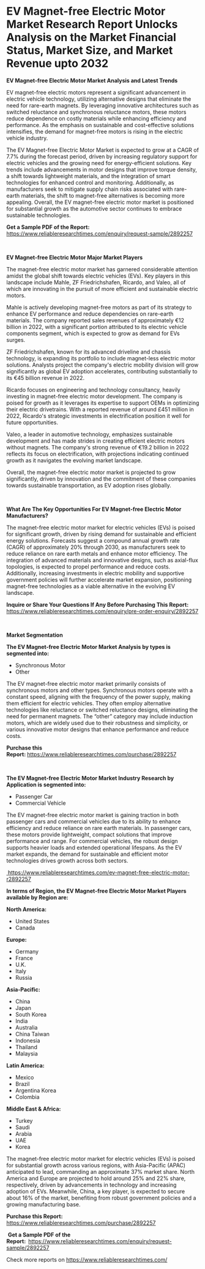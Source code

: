 <p><h1>EV Magnet-free Electric Motor Market Research Report Unlocks Analysis on the Market Financial Status, Market Size, and Market Revenue upto 2032</h1></p><p><strong>EV Magnet-free Electric Motor Market Analysis and Latest Trends</strong></p>
<p><p>EV magnet-free electric motors represent a significant advancement in electric vehicle technology, utilizing alternative designs that eliminate the need for rare-earth magnets. By leveraging innovative architectures such as switched reluctance and synchronous reluctance motors, these motors reduce dependence on costly materials while enhancing efficiency and performance. As the emphasis on sustainable and cost-effective solutions intensifies, the demand for magnet-free motors is rising in the electric vehicle industry.</p><p>The EV Magnet-free Electric Motor Market is expected to grow at a CAGR of 7.7% during the forecast period, driven by increasing regulatory support for electric vehicles and the growing need for energy-efficient solutions. Key trends include advancements in motor designs that improve torque density, a shift towards lightweight materials, and the integration of smart technologies for enhanced control and monitoring. Additionally, as manufacturers seek to mitigate supply chain risks associated with rare-earth materials, the shift to magnet-free alternatives is becoming more appealing. Overall, the EV magnet-free electric motor market is positioned for substantial growth as the automotive sector continues to embrace sustainable technologies.</p></p>
<p><strong>Get a Sample PDF of the Report:&nbsp;</strong> <a href="https://www.reliableresearchtimes.com/enquiry/request-sample/2892257?utm_campaign=2117&utm_medium=2&utm_source=Github&utm_content=ia&utm_term=15032025&utm_id=ev-magnet-free-electric-motor">https://www.reliableresearchtimes.com/enquiry/request-sample/2892257</a></p>
<p>&nbsp;</p>
<p><strong>EV Magnet-free Electric Motor Major Market Players</strong></p>
<p><p>The magnet-free electric motor market has garnered considerable attention amidst the global shift towards electric vehicles (EVs). Key players in this landscape include Mahle, ZF Friedrichshafen, Ricardo, and Valeo, all of which are innovating in the pursuit of more efficient and sustainable electric motors.</p><p>Mahle is actively developing magnet-free motors as part of its strategy to enhance EV performance and reduce dependencies on rare-earth materials. The company reported sales revenues of approximately €12 billion in 2022, with a significant portion attributed to its electric vehicle components segment, which is expected to grow as demand for EVs surges.</p><p>ZF Friedrichshafen, known for its advanced driveline and chassis technology, is expanding its portfolio to include magnet-less electric motor solutions. Analysts project the company's electric mobility division will grow significantly as global EV adoption accelerates, contributing substantially to its €45 billion revenue in 2022.</p><p>Ricardo focuses on engineering and technology consultancy, heavily investing in magnet-free electric motor development. The company is poised for growth as it leverages its expertise to support OEMs in optimizing their electric drivetrains. With a reported revenue of around £451 million in 2022, Ricardo's strategic investments in electrification position it well for future opportunities.</p><p>Valeo, a leader in automotive technology, emphasizes sustainable development and has made strides in creating efficient electric motors without magnets. The company's strong revenue of €19.2 billion in 2022 reflects its focus on electrification, with projections indicating continued growth as it navigates the evolving market landscape.</p><p>Overall, the magnet-free electric motor market is projected to grow significantly, driven by innovation and the commitment of these companies towards sustainable transportation, as EV adoption rises globally.</p></p>
<p>&nbsp;</p>
<p><strong>What Are The Key Opportunities For EV Magnet-free Electric Motor Manufacturers?</strong></p>
<p><p>The magnet-free electric motor market for electric vehicles (EVs) is poised for significant growth, driven by rising demand for sustainable and efficient energy solutions. Forecasts suggest a compound annual growth rate (CAGR) of approximately 20% through 2030, as manufacturers seek to reduce reliance on rare earth metals and enhance motor efficiency. The integration of advanced materials and innovative designs, such as axial-flux topologies, is expected to propel performance and reduce costs. Additionally, increasing investments in electric mobility and supportive government policies will further accelerate market expansion, positioning magnet-free technologies as a viable alternative in the evolving EV landscape.</p></p>
<p><strong>Inquire or Share Your Questions If Any Before Purchasing This Report:</strong> <a href="https://www.reliableresearchtimes.com/enquiry/pre-order-enquiry/2892257?utm_campaign=2117&utm_medium=2&utm_source=Github&utm_content=ia&utm_term=15032025&utm_id=ev-magnet-free-electric-motor">https://www.reliableresearchtimes.com/enquiry/pre-order-enquiry/2892257</a></p>
<p>&nbsp;</p>
<p><strong>Market Segmentation</strong></p>
<p><strong>The EV Magnet-free Electric Motor Market Analysis by types is segmented into:</strong></p>
<p><ul><li>Synchronous Motor</li><li>Other</li></ul></p>
<p><p>The EV magnet-free electric motor market primarily consists of synchronous motors and other types. Synchronous motors operate with a constant speed, aligning with the frequency of the power supply, making them efficient for electric vehicles. They often employ alternative technologies like reluctance or switched reluctance designs, eliminating the need for permanent magnets. The “other” category may include induction motors, which are widely used due to their robustness and simplicity, or various innovative motor designs that enhance performance and reduce costs.</p></p>
<p><strong>Purchase this Report:&nbsp;</strong><a href="https://www.reliableresearchtimes.com/purchase/2892257?utm_campaign=2117&utm_medium=2&utm_source=Github&utm_content=ia&utm_term=15032025&utm_id=ev-magnet-free-electric-motor">https://www.reliableresearchtimes.com/purchase/2892257</a></p>
<p>&nbsp;</p>
<p><strong>The EV Magnet-free Electric Motor Market Industry Research by Application is segmented into:</strong></p>
<p><ul><li>Passenger Car</li><li>Commercial Vehicle</li></ul></p>
<p><p>The EV magnet-free electric motor market is gaining traction in both passenger cars and commercial vehicles due to its ability to enhance efficiency and reduce reliance on rare earth materials. In passenger cars, these motors provide lightweight, compact solutions that improve performance and range. For commercial vehicles, the robust design supports heavier loads and extended operational lifespans. As the EV market expands, the demand for sustainable and efficient motor technologies drives growth across both sectors.</p></p>
<p><a href="https://www.reliableresearchtimes.com/ev-magnet-free-electric-motor-r2892257?utm_campaign=2117&utm_medium=2&utm_source=Github&utm_content=ia&utm_term=15032025&utm_id=ev-magnet-free-electric-motor">&nbsp;https://www.reliableresearchtimes.com/ev-magnet-free-electric-motor-r2892257</a></p>
<p><strong>In terms of Region, the EV Magnet-free Electric Motor Market Players available by Region are:</strong></p>
<p>
    <p> <strong> North America: </strong>
        <ul>
            <li>United States</li>
            <li>Canada</li>
        </ul>
        </p> 
    <p> <strong> Europe: </strong>
        <ul>
            <li>Germany</li>
            <li>France</li>
            <li>U.K.</li>
            <li>Italy</li>
            <li>Russia</li>
        </ul>
        </p> 
    <p> <strong> Asia-Pacific: </strong>
        <ul>
            <li>China</li>
            <li>Japan</li>
            <li>South Korea</li>
            <li>India</li>
            <li>Australia</li>
            <li>China Taiwan</li>
            <li>Indonesia</li>
            <li>Thailand</li>
            <li>Malaysia</li>
        </ul>
        </p> 
    <p> <strong> Latin America: </strong>
        <ul>
            <li>Mexico</li>
            <li>Brazil</li>
            <li>Argentina Korea</li>
            <li>Colombia</li>
        </ul>
        </p> 
    <p> <strong> Middle East & Africa: </strong>
        <ul>
            <li>Turkey</li>
            <li>Saudi</li>
            <li>Arabia</li>
            <li>UAE</li>
            <li>Korea</li>
        </ul>
    </p>
    </p>
<p><p>The magnet-free electric motor market for electric vehicles (EVs) is poised for substantial growth across various regions, with Asia-Pacific (APAC) anticipated to lead, commanding an approximate 37% market share. North America and Europe are projected to hold around 25% and 22% share, respectively, driven by advancements in technology and increasing adoption of EVs. Meanwhile, China, a key player, is expected to secure about 16% of the market, benefiting from robust government policies and a growing manufacturing base.</p></p>
<p><strong>Purchase this Report: </strong><a href="https://www.reliableresearchtimes.com/purchase/2892257?utm_campaign=2117&utm_medium=2&utm_source=Github&utm_content=ia&utm_term=15032025&utm_id=ev-magnet-free-electric-motor">https://www.reliableresearchtimes.com/purchase/2892257</a></p>
<p>&nbsp;<strong>Get a Sample PDF of the Report:&nbsp;&nbsp;</strong><a href="https://www.reliableresearchtimes.com/enquiry/request-sample/2892257?utm_campaign=2117&utm_medium=2&utm_source=Github&utm_content=ia&utm_term=15032025&utm_id=ev-magnet-free-electric-motor">https://www.reliableresearchtimes.com/enquiry/request-sample/2892257</a></p>
<p><strong></strong></p>
<p>Check more reports on <a href="https://www.reliableresearchtimes.com/?utm_campaign=2117&utm_medium=2&utm_source=Github&utm_content=ia&utm_term=15032025&utm_id=ev-magnet-free-electric-motor">https://www.reliableresearchtimes.com/</a></p>